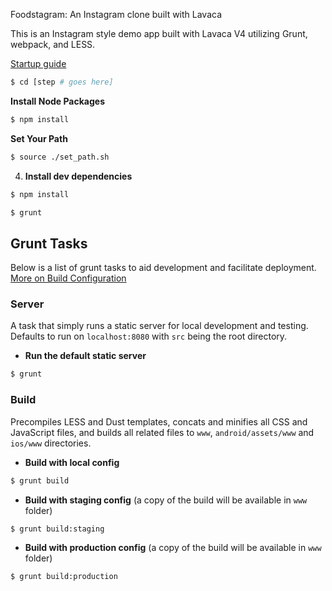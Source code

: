 Foodstagram: An Instagram clone built with Lavaca

This is an Instagram style demo app built with Lavaca V4 utilizing Grunt, webpack, and LESS.

[Startup guide](http://getlavaca.com/#/guide)

```bash
$ cd [step # goes here]
````

__Install Node Packages__
```bash
$ npm install
```
    
__Set Your Path__
```bash
$ source ./set_path.sh
```

4. __Install dev dependencies__
```bash
$ npm install
```

```bash
$ grunt
```

## Grunt Tasks

Below is a list of grunt tasks to aid development and facilitate deployment. [More on Build Configuration](http://getlavaca.com/#/guide/Build-Configuration#@1)

### Server

A task that simply runs a static server for local development and testing. Defaults to run on `localhost:8080` with `src` being the root directory.

- __Run the default static server__

```bash
$ grunt
```

### Build

Precompiles LESS and Dust templates, concats and minifies all CSS and JavaScript files, and builds all related files to `www`, `android/assets/www` and `ios/www` directories. 

- __Build with local config__

```bash
$ grunt build
```

- __Build with staging config__ (a copy of the build will be available in `www` folder)

```bash
$ grunt build:staging
```

- __Build with production config__ (a copy of the build will be available in `www` folder)

```bash
$ grunt build:production
```


